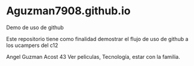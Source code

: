 # Aguzman7908.github.io
Demo de uso de github

Este repositorio tiene como finalidad demostrar el flujo de uso de github a los ucampers del c12

Angel Guzman Acost
43
Ver peliculas, Tecnología, estar con la familia.
